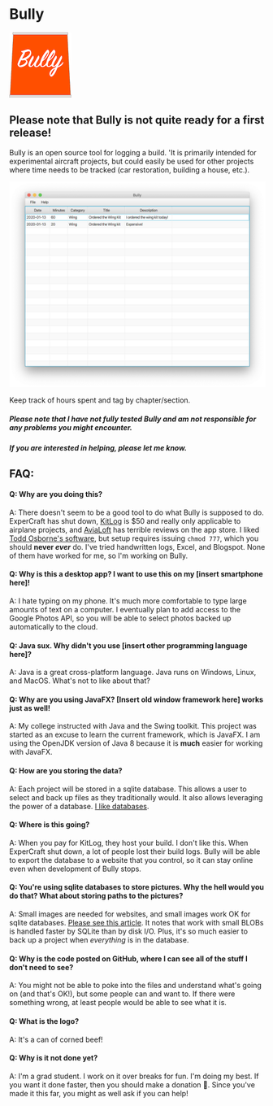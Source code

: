 # Bully

![alt text](src/resources/readme/bully_logo.png "Logo")

## Please note that Bully is not quite ready for a first release!

Bully is an open source tool for logging a build.
'It is primarily intended for experimental aircraft projects,
but could easily be used for other projects where time needs to be tracked
(car restoration, building a house, etc.).

![alt text](src/resources/readme/screenshot1.png "Build Logging")

Keep track of hours spent and tag by chapter/section.

##### Please note that I have not fully tested Bully and am not responsible for any problems you might encounter.

##### If you are interested in helping, please let me know.

## FAQ:

#### Q: Why are you doing this?
A: There doesn't seem to be a good tool to do what Bully is supposed to do.
ExperCraft has shut down,
[KitLog](http://www.kitlog.com/ "KitLog") is $50 and really only applicable to airplane projects,
and [AviaLoft](https://www.avialoft.com/ "AviaLoft") has terrible reviews on the app store.
I liked [Todd Osborne's software](http://toddosborne.net/Software.aspx "Todd Osborne's Build Log Tool"), but setup requires issuing `chmod 777`, which you should **never _ever_** do.
I've tried handwritten logs, Excel, and Blogspot.
None of them have worked for me, so I'm working on Bully.

#### Q: Why is this a desktop app? I want to use this on my [insert smartphone here]!
A: I hate typing on my phone.
It's much more comfortable to type large amounts of text on a computer.
I eventually plan to add access to the Google Photos API,
so you will be able to select photos backed up automatically to the cloud.

#### Q: Java sux. Why didn't you use [insert other programming language here]?
A: Java is a great cross-platform language.
Java runs on Windows, Linux, and MacOS.
What's not to like about that?

#### Q: Why are you using JavaFX? [Insert old window framework here] works just as well!
A: My college instructed with Java and the Swing toolkit.
This project was started as an excuse to learn the current framework, which is JavaFX.
I am using the OpenJDK version of Java 8 because it is **much** easier for working with JavaFX.

#### Q: How are you storing the data?
A: Each project will be stored in a sqlite database.
This allows a user to select and back up files as they traditionally would.
It also allows leveraging the power of a database.
[I like databases](https://brownbigdata.github.io/ "Ask me about my research").

#### Q: Where is this going?
A: When you pay for KitLog, they host your build.
I don't like this.
When ExperCraft shut down, a lot of people lost their build logs.
Bully will be able to export the database to a website that you control,
so it can stay online even when development of Bully stops.

#### Q: You're using sqlite databases to store pictures. Why the hell would you do that? What about storing paths to the pictures?
A: Small images are needed for websites, and small images work OK for sqlite databases.
[Please see this article](https://www.sqlite.org/intern-v-extern-blob.html "SQLite blob performance").
It notes that work with small BLOBs is handled faster by SQLite than by disk I/O.
Plus, it's so much easier to back up a project when _everything_ is in the database.

#### Q: Why is the code posted on GitHub, where I can see all of the stuff I don't need to see?
A: You might not be able to poke into the files and understand what's going on (and that's OK!),
but some people can and want to.
If there were something wrong, at least people would be able to see what it is.

#### Q: What is the logo?
A: It's a can of corned beef!

#### Q: Why is it not done yet?
A: I'm a grad student.
I work on it over breaks for fun.
I'm doing my best.
If you want it done faster, then you should make a donation 🤑.
Since you've made it this far, you might as well ask if you can help!
